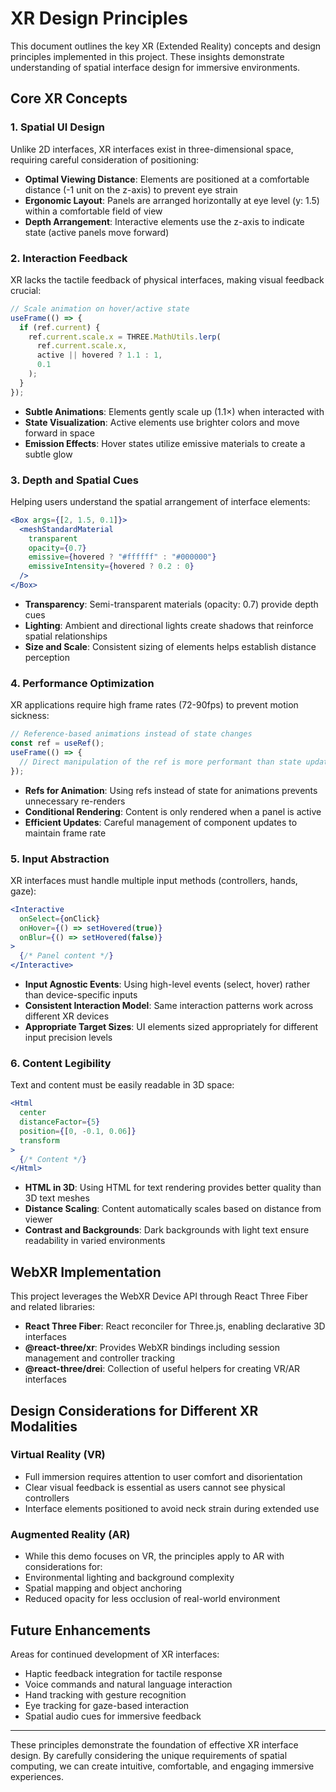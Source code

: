 # XR Design Principles

This document outlines the key XR (Extended Reality) concepts and design principles implemented in this project. These insights demonstrate understanding of spatial interface design for immersive environments.

## Core XR Concepts

### 1. Spatial UI Design

Unlike 2D interfaces, XR interfaces exist in three-dimensional space, requiring careful consideration of positioning:

- **Optimal Viewing Distance**: Elements are positioned at a comfortable distance (-1 unit on the z-axis) to prevent eye strain
- **Ergonomic Layout**: Panels are arranged horizontally at eye level (y: 1.5) within a comfortable field of view
- **Depth Arrangement**: Interactive elements use the z-axis to indicate state (active panels move forward)

### 2. Interaction Feedback

XR lacks the tactile feedback of physical interfaces, making visual feedback crucial:

```jsx
// Scale animation on hover/active state
useFrame(() => {
  if (ref.current) {
    ref.current.scale.x = THREE.MathUtils.lerp(
      ref.current.scale.x,
      active || hovered ? 1.1 : 1,
      0.1
    );
  }
});
```

- **Subtle Animations**: Elements gently scale up (1.1×) when interacted with
- **State Visualization**: Active elements use brighter colors and move forward in space
- **Emission Effects**: Hover states utilize emissive materials to create a subtle glow

### 3. Depth and Spatial Cues

Helping users understand the spatial arrangement of interface elements:

```jsx
<Box args={[2, 1.5, 0.1]}>
  <meshStandardMaterial 
    transparent 
    opacity={0.7}
    emissive={hovered ? "#ffffff" : "#000000"}
    emissiveIntensity={hovered ? 0.2 : 0}
  />
</Box>
```

- **Transparency**: Semi-transparent materials (opacity: 0.7) provide depth cues
- **Lighting**: Ambient and directional lights create shadows that reinforce spatial relationships
- **Size and Scale**: Consistent sizing of elements helps establish distance perception

### 4. Performance Optimization

XR applications require high frame rates (72-90fps) to prevent motion sickness:

```jsx
// Reference-based animations instead of state changes
const ref = useRef();
useFrame(() => {
  // Direct manipulation of the ref is more performant than state updates
});
```

- **Refs for Animation**: Using refs instead of state for animations prevents unnecessary re-renders
- **Conditional Rendering**: Content is only rendered when a panel is active
- **Efficient Updates**: Careful management of component updates to maintain frame rate

### 5. Input Abstraction

XR interfaces must handle multiple input methods (controllers, hands, gaze):

```jsx
<Interactive 
  onSelect={onClick}
  onHover={() => setHovered(true)}
  onBlur={() => setHovered(false)}
>
  {/* Panel content */}
</Interactive>
```

- **Input Agnostic Events**: Using high-level events (select, hover) rather than device-specific inputs
- **Consistent Interaction Model**: Same interaction patterns work across different XR devices
- **Appropriate Target Sizes**: UI elements sized appropriately for different input precision levels

### 6. Content Legibility

Text and content must be easily readable in 3D space:

```jsx
<Html 
  center
  distanceFactor={5}
  position={[0, -0.1, 0.06]}
  transform
>
  {/* Content */}
</Html>
```

- **HTML in 3D**: Using HTML for text rendering provides better quality than 3D text meshes
- **Distance Scaling**: Content automatically scales based on distance from viewer
- **Contrast and Backgrounds**: Dark backgrounds with light text ensure readability in varied environments

## WebXR Implementation

This project leverages the WebXR Device API through React Three Fiber and related libraries:

- **React Three Fiber**: React reconciler for Three.js, enabling declarative 3D interfaces
- **@react-three/xr**: Provides WebXR bindings including session management and controller tracking
- **@react-three/drei**: Collection of useful helpers for creating VR/AR interfaces

## Design Considerations for Different XR Modalities

### Virtual Reality (VR)

- Full immersion requires attention to user comfort and disorientation
- Clear visual feedback is essential as users cannot see physical controllers
- Interface elements positioned to avoid neck strain during extended use

### Augmented Reality (AR)

- While this demo focuses on VR, the principles apply to AR with considerations for:
- Environmental lighting and background complexity
- Spatial mapping and object anchoring
- Reduced opacity for less occlusion of real-world environment

## Future Enhancements

Areas for continued development of XR interfaces:

- Haptic feedback integration for tactile response
- Voice commands and natural language interaction
- Hand tracking with gesture recognition
- Eye tracking for gaze-based interaction
- Spatial audio cues for immersive feedback

---

These principles demonstrate the foundation of effective XR interface design. By carefully considering the unique requirements of spatial computing, we can create intuitive, comfortable, and engaging immersive experiences.
